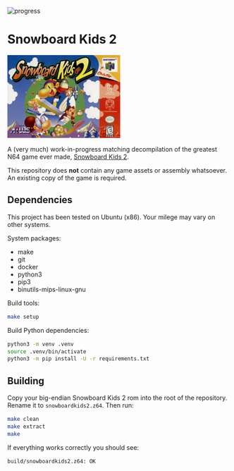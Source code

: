 ![progress](https://img.shields.io/badge/progress-12.60%25-blue)

# Snowboard Kids 2

![box art](Snowboard_Kids_2_cover.jpg)

A (very much) work-in-progress matching decompilation of the greatest N64 game ever made, [Snowboard Kids 2](https://en.wikipedia.org/wiki/Snowboard_Kids_2).

This repository does **not** contain any game assets or assembly whatsoever. An existing copy of the game is required.

## Dependencies

This project has been tested on Ubuntu (x86). Your milege may vary on other systems.

System packages:

* make
* git
* docker
* python3
* pip3
* binutils-mips-linux-gnu

Build tools:

```bash
make setup
```

Build Python dependencies:

```bash
python3 -m venv .venv
source .venv/bin/activate
python3 -m pip install -U -r requirements.txt
```

## Building

Copy your big-endian Snowboard Kids 2 rom into the root of the repository. Rename it to `snowboardkids2.z64`. Then run:

```bash
make clean
make extract
make
```

If everything works correctly you should see:

```bash
build/snowboardkids2.z64: OK
```
